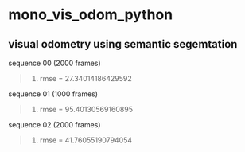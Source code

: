# mono_vis_odom_python
## visual odometry using semantic segemtation

sequence 00 (2000 frames)
> 1. rmse     =  27.34014186429592 

sequence 01 (1000 frames)
> 1. rmse     =  95.40130569160895

sequence 02 (2000 frames)
> 1. rmse     =  41.76055190794054

